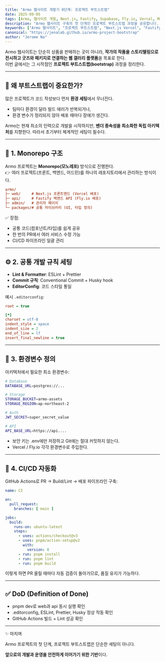 ```yaml
---
title: "Armo 웹사이트 개발기 0단계: 프로젝트 부트스트랩"
date: 2025-09-05
tags: [Armo, 웹사이트 개발, Next.js, Fastify, Supabase, Fly.io, Vercel, Monorepo, 프로젝트 세팅, 아키텍처]
description: "Armo 웹사이트 구축의 첫 단계인 프로젝트 부트스트랩 과정을 공유합니다. Monorepo 구조, 환경변수, CI/CD 자동화까지 초기 세팅을 통한 안정적인 개발 환경 마련하기."
keywords: ["Armo 웹사이트", "프로젝트 부트스트랩", "Next.js Vercel", "Fastify Fly.io", "Supabase Postgres", "Monorepo 구조", "웹 개발 아키텍처", "SEO 최적화 블로그"]
canonical: "https://jenalab.github.io/armo-project-bootstrap"
author: "Jerome Na"
---
```


Armo 웹사이트는 단순히 상품을 판매하는 곳이 아니라, **작가의 작품을 스토리텔링으로 전시하고 굿즈와 패키지로 연결하는 웹 갤러리 플랫폼**을 목표로 한다.  
이번 글에서는 그 시작점인 **프로젝트 부트스트랩(bootstrap)** 과정을 정리한다.

---

## 🚀 왜 부트스트랩이 중요한가?

많은 프로젝트가 코드 작성보다 먼저 **환경 세팅**에서 무너진다.

- 팀마다 환경이 달라 빌드 에러가 반복되거나,  
- 환경 변수가 정리되지 않아 배포 때마다 장애가 생긴다.  

Armo는 현재 최소의 인력으로 개발을 시작하지만, **벤더 종속성을 최소화한 독립 아키텍처**를 지향한다. 따라서 초기부터 체계적인 세팅이 필수다.

---

## 📂 1. Monorepo 구조

Armo 프로젝트는 **Monorepo(모노레포)** 방식으로 진행한다.  
👉 여러 프로젝트(프론트, 백엔드, 어드민)를 하나의 레포지토리에서 관리하는 방식이다.

```ini
armo/
├─ web/     # Next.js 프론트엔드 (Vercel 배포)
├─ api/     # Fastify 백엔드 API (Fly.io 배포)
├─ admin/   # 관리자 페이지
└─ packages/# 공통 라이브러리 (UI, 타입 정의)
```

✅ 장점:
- 공통 코드(컴포넌트/타입)를 쉽게 공유  
- 한 번의 PR에서 여러 서비스 수정 가능  
- CI/CD 파이프라인 일괄 관리  

---

## ⚙️ 2. 공통 개발 규칙 세팅

- **Lint & Formatter**: ESLint + Prettier  
- **Commit 규칙**: Conventional Commit + Husky hook  
- **EditorConfig**: 코드 스타일 통일  

예시 `.editorconfig`:

```ini
root = true

[*]
charset = utf-8
indent_style = space
indent_size = 2
end_of_line = lf
insert_final_newline = true
```
---
## 🔑 3. 환경변수 정의

아키텍처에서 필요한 최소 환경변수:

```bash
# Database
DATABASE_URL=postgres://...

# Storage
STORAGE_BUCKET=armo-assets
STORAGE_REGION=ap-northeast-2

# Auth
JWT_SECRET=super_secret_value

# API
API_BASE_URL=https://api....
```

- 보안 키는 .env에만 저장하고 Git에는 절대 커밋하지 않는다.
- Vercel / Fly.io 각각 환경변수로 주입한다.

---

## 🔄 4. CI/CD 자동화

GitHub Actions로 PR → Build/Lint → 배포 파이프라인 구축:

```yaml
name: CI

on:
  pull_request:
    branches: [ main ]

jobs:
  build:
    runs-on: ubuntu-latest
    steps:
      - uses: actions/checkout@v3
      - uses: pnpm/action-setup@v2
        with:
          version: 8
      - run: pnpm install
      - run: pnpm lint
      - run: pnpm build
```

이렇게 하면 PR 올릴 때마다 자동 검증이 돌아가므로, 품질 유지가 가능하다.

---

## ✅ DoD (Definition of Done)

- pnpm dev로 web과 api 동시 실행 확인
- .editorconfig, ESLint, Prettier, Husky 정상 작동 확인
- GitHub Actions 빌드 + Lint 성공 확인

---

✨ 마치며

Armo 프로젝트의 첫 단계, 프로젝트 부트스트랩은 단순한 세팅이 아니다.

**앞으로의 개발과 운영을 안전하게 이어가기 위한 기반**이다.